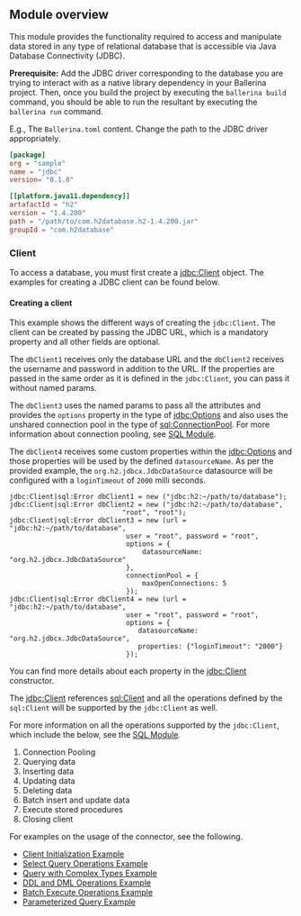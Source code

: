 ## Module overview

This module provides the functionality required to access and manipulate data stored in any type of relational database 
that is accessible via Java Database Connectivity (JDBC). 

**Prerequisite:** Add the JDBC driver corresponding to the database you are trying to interact with
as a native library dependency in your Ballerina project. Then, once you build the project by executing the `ballerina build`
command, you should be able to run the resultant by executing the `ballerina run` command.

E.g., The `Ballerina.toml` content.
Change the path to the JDBC driver appropriately.

```toml
[package]
org = "sample"
name = "jdbc"
version= "0.1.0"

[[platform.java11.dependency]]
artafactId = "h2"
version = "1.4.200"
path = "/path/to/com.h2database.h2-1.4.200.jar"
groupId = "com.h2database"
``` 

### Client
To access a database, you must first create a 
[jdbc:Client](https://ballerina.io/swan-lake/learn/api-docs/ballerina/#/java.jdbc/clients/Client) object. 
The examples for creating a JDBC client can be found below.

#### Creating a client
This example shows the different ways of creating the `jdbc:Client`. The client can be created by passing 
the JDBC URL, which is a mandatory property and all other fields are optional. 

The `dbClient1` receives only the database URL and the `dbClient2` receives the username and password in addition to the URL. 
If the properties are passed in the same order as it is defined in the `jdbc:Client`, you can pass it 
without named params.

The `dbClient3` uses the named params to pass all the attributes and provides the `options` property in the type of 
[jdbc:Options](https://ballerina.io/swan-lake/learn/api-docs/ballerina/#/java.jdbc/records/Options) 
and also uses the unshared connection pool in the type of 
[sql:ConnectionPool](https://ballerina.io/swan-lake/learn/api-docs/ballerina/#/sql/records/ConnectionPool). 
For more information about connection pooling, see [SQL Module](https://ballerina.io/swan-lake/learn/api-docs/ballerina/#/sql).

The `dbClient4` receives some custom properties within the 
[jdbc:Options](https://ballerina.io/swan-lake/learn/api-docs/ballerina/#/java.jdbc/records/Options)
and those properties will be used by the defined `datasourceName`. 
As per the provided example, the `org.h2.jdbcx.JdbcDataSource` datasource  will be configured with a `loginTimeout` 
of `2000` milli seconds.

```ballerina
jdbc:Client|sql:Error dbClient1 = new ("jdbc:h2:~/path/to/database");
jdbc:Client|sql:Error dbClient2 = new ("jdbc:h2:~/path/to/database", 
                            "root", "root");
jdbc:Client|sql:Error dbClient3 = new (url =  "jdbc:h2:~/path/to/database",
                             user = "root", password = "root",
                             options = {
                                 datasourceName: "org.h2.jdbcx.JdbcDataSource"
                             },
                             connectionPool = {
                                 maxOpenConnections: 5
                             });
jdbc:Client|sql:Error dbClient4 = new (url =  "jdbc:h2:~/path/to/database", 
                             user = "root", password = "root",
                             options = {
                                datasourceName: "org.h2.jdbcx.JdbcDataSource", 
                                properties: {"loginTimeout": "2000"}
                             });                          
```

You can find more details about each property in the
[jdbc:Client](https://ballerina.io/swan-lake/learn/api-docs/ballerina/#/java.jdbc/clients/Client) constructor. 

The [jdbc:Client](https://ballerina.io/swan-lake/learn/api-docs/ballerina/#/java.jdbc/clients/Client) references 
[sql:Client](https://ballerina.io/swan-lake/learn/api-docs/ballerina/#/sql/abstractObjects/Client) and 
all the operations defined by the `sql:Client` will be supported by the `jdbc:Client` as well. 

For more information on all the operations supported by the `jdbc:Client`, which include the below, see the
[SQL Module]((https://ballerina.io/swan-lake/learn/api-docs/ballerina/#/sql)).

1. Connection Pooling
2. Querying data
3. Inserting data
4. Updating data
5. Deleting data
6. Batch insert and update data
7. Execute stored procedures
8. Closing client

For examples on the usage of the connector, see the following.
* [Client Initialization Example](https://ballerina.io/swan-lake/learn/by-example/jdbc-init-options.html) 
* [Select Query Operations Example](https://ballerina.io/swan-lake/learn/by-example/jdbc-query-operation.html)
* [Query with Complex Types Example](https://ballerina.io/swan-lake/learn/by-example/jdbc-complex-type-queries.html)
* [DDL and DML Operations Example](https://ballerina.io/swan-lake/learn/by-example/jdbc-execute-operation.html)
* [Batch Execute Operations Example](https://ballerina.io/swan-lake/learn/by-example/jdbc-batch-execute-operation.html)
* [Parameterized Query Example](https://ballerina.io/swan-lake/learn/by-example/jdbc-parameterized-query.html)
